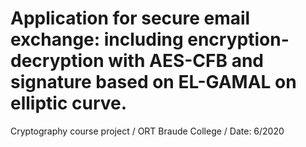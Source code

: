 # Application for secure email exchange: including encryption-decryption with AES-CFB and signature based on EL-GAMAL on elliptic curve.
Cryptography course project / ORT Braude College / Date: 6/2020
